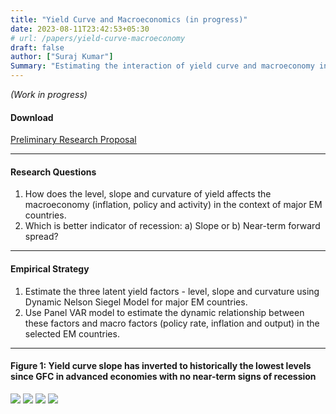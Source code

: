 ```yaml
---
title: "Yield Curve and Macroeconomics (in progress)"
date: 2023-08-11T23:42:53+05:30
# url: /papers/yield-curve-macroeconomy
draft: false
author: ["Suraj Kumar"]
Summary: "Estimating the interaction of yield curve and macroeconomy in the context of EM countries."
---
```


*(Work in progress)*

#### Download
[Preliminary Research Proposal](https://bc0-my.sharepoint.com/:b:/g/personal/kumasu_bc_edu/EUToIr8TpjRFrpaVJfTL_WgBwA4ccnhceNIXxax9x0HqWw?e=VKp5l5)

---

#### Research Questions
1. How does the level, slope and curvature of yield affects the macroeconomy (inflation, policy and activity) in the context of major EM countries.
2. Which is better indicator of recession: a) Slope or b) Near-term forward spread? 

---

#### Empirical Strategy
1. Estimate the three latent yield factors - level, slope and curvature using Dynamic Nelson Siegel Model for major EM countries.
2. Use Panel VAR model to estimate the dynamic relationship between these factors and macro factors (policy rate, inflation and output) in the selected EM countries.


---
#### Figure 1: Yield curve slope has inverted to historically the lowest levels since GFC in advanced economies with no near-term signs of recession 
![](/images/yield-curve-macroeconomy/US-YC.png)
![](/images/yield-curve-macroeconomy/UK-YC.png)
![](/images/yield-curve-macroeconomy/France-YC.png)
![](/images/yield-curve-macroeconomy/Germany-YC.png)




